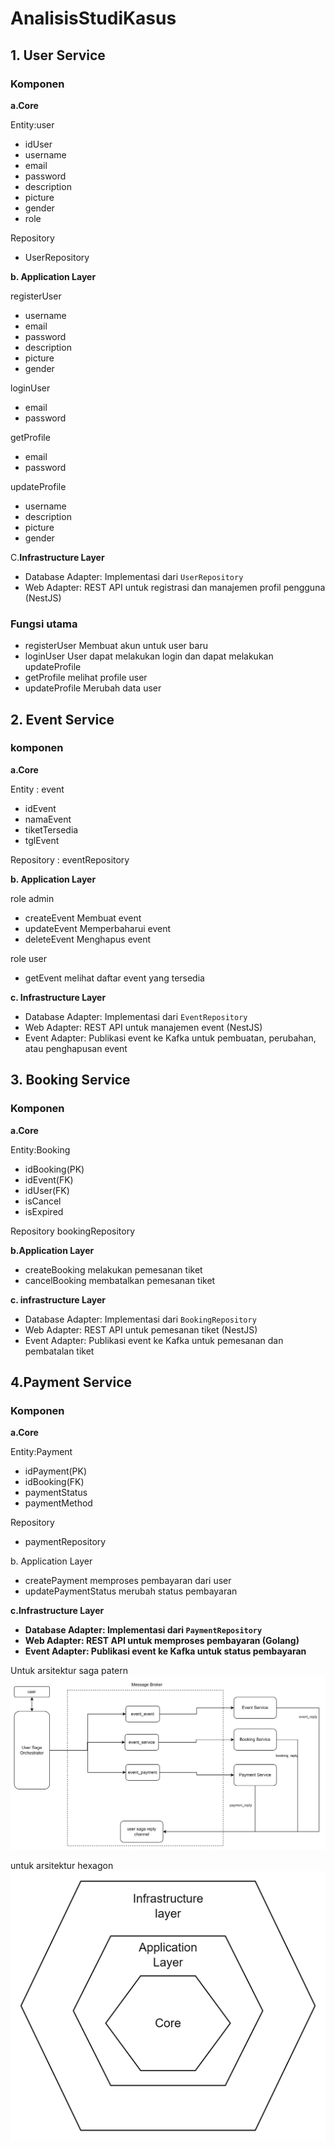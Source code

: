 # AnalisisStudiKasus
## 1. User Service

### **Komponen**

**a.Core**

Entity:user

- idUser
- username
- email
- password
- description
- picture
- gender
- role

Repository

- UserRepository

**b. Application Layer**

registerUser
- username
- email
- password
- description
- picture
- gender

loginUser
- email
- password

getProfile
- email
- password

updateProfile
- username
- description
- picture
- gender

C.**Infrastructure Layer**

- Database Adapter: Implementasi dari `UserRepository`
- Web Adapter: REST API untuk registrasi dan manajemen profil pengguna (NestJS)

### Fungsi utama

- registerUser
Membuat akun untuk user baru
- loginUser
User dapat melakukan login dan dapat melakukan updateProfile
- getProfile
melihat profile user
- updateProfile
Merubah data user

## 2. Event Service

### komponen

**a.Core**

Entity : event

- idEvent
- namaEvent
- tiketTersedia
- tglEvent

Repository : eventRepository

**b. Application Layer**

role admin

- createEvent
Membuat event
- updateEvent
Memperbaharui event
- deleteEvent
Menghapus event

role user

- getEvent
melihat daftar event yang tersedia

**c. Infrastructure Layer**

- Database Adapter: Implementasi dari `EventRepository`
- Web Adapter: REST API untuk manajemen event (NestJS)
- Event Adapter: Publikasi event ke Kafka untuk pembuatan, perubahan, atau penghapusan event

## 3. Booking Service

### Komponen

**a.Core**

Entity:Booking

- idBooking(PK)
- idEvent(FK)
- idUser(FK)
- isCancel
- isExpired

Repository
bookingRepository

**b.Application Layer**

- createBooking
melakukan pemesanan tiket
- cancelBooking 
membatalkan pemesanan tiket

**c. infrastructure Layer**

- Database Adapter: Implementasi dari `BookingRepository`
- Web Adapter: REST API untuk pemesanan tiket (NestJS)
- Event Adapter: Publikasi event ke Kafka untuk pemesanan dan pembatalan tiket

## 4.Payment Service

### Komponen

**a.Core**

Entity:Payment 

- idPayment(PK)
- idBooking(FK)
- paymentStatus
- paymentMethod

Repository

- paymentRepository

b. Application Layer

- createPayment
memproses pembayaran dari user
- updatePaymentStatus
merubah status pembayaran

**c.Infrastructure Layer**

- **Database Adapter: Implementasi dari `PaymentRepository`**
- **Web Adapter: REST API untuk memproses pembayaran (Golang)**
- **Event Adapter: Publikasi event ke Kafka untuk status pembayaran**

Untuk arsitektur saga patern
![Alt text](Img\saga.png "Saga")

untuk arsitektur hexagon
![Alt text](Img\hex.png "Saga")
